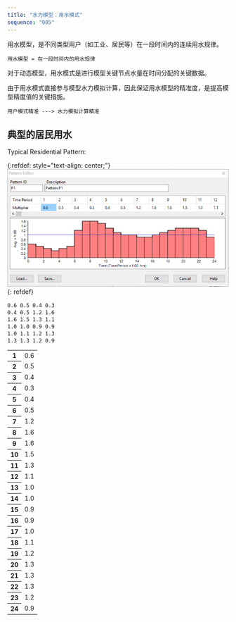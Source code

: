 ```yaml
---
title: "水力模型：用水模式"
sequence: "005"
---
```


用水模型，是不同类型用户（如工业、居民等）在一段时间内的连续用水规律。

```text
用水模型 = 在一段时间内的用水规律
```

对于动态模型，用水模式是进行模型关键节点水量在时间分配的关键数据。

由于用水模式直接参与模型水力模拟计算，因此保证用水模型的精准度，是提高模型精度值的关键措施。

```text
用户模式精准 ---> 水力模拟计算精准
```

## 典型的居民用水

Typical Residential Pattern:

{:refdef: style="text-align: center;"}
![](/assets/image/hydraulic-model/epanet/typical-residential-pattern.png)
{: refdef}

```text
0.6 0.5 0.4 0.3
0.4 0.5 1.2 1.6
1.6 1.5 1.3 1.1
1.0 1.0 0.9 0.9
1.0 1.1 1.2 1.3
1.3 1.3 1.2 0.9
```

<table>
<tbody>
<tr>
    <th class="w3-center">1</th>
    <td class="w3-center">0.6</td>
</tr>
<tr>
    <th class="w3-center">2</th>
    <td class="w3-center">0.5</td>
</tr>
<tr>
    <th class="w3-center">3</th>
    <td class="w3-center">0.4</td>
</tr>
<tr>
    <th class="w3-center">4</th>
    <td class="w3-center">0.3</td>
</tr>
<tr>
    <th class="w3-center">5</th>
    <td class="w3-center">0.4</td>
</tr>
<tr>
    <th class="w3-center">6</th>
    <td class="w3-center">0.5</td>
</tr>
<tr>
    <th class="w3-center">7</th>
    <td class="w3-center">1.2</td>
</tr>
<tr>
    <th class="w3-center">8</th>
    <td class="w3-center">1.6</td>
</tr>
<tr>
    <th class="w3-center">9</th>
    <td class="w3-center">1.6</td>
</tr>
<tr>
    <th class="w3-center">10</th>
    <td class="w3-center">1.5</td>
</tr>
<tr>
    <th class="w3-center">11</th>
    <td class="w3-center">1.3</td>
</tr>
<tr>
    <th class="w3-center">12</th>
    <td class="w3-center">1.1</td>
</tr>
<tr>
    <th class="w3-center">13</th>
    <td class="w3-center">1.0</td>
</tr>
<tr>
    <th class="w3-center">14</th>
    <td class="w3-center">1.0</td>
</tr>
<tr>
    <th class="w3-center">15</th>
    <td class="w3-center">0.9</td>
</tr>
<tr>
    <th class="w3-center">16</th>
    <td class="w3-center">0.9</td>
</tr>
<tr>
    <th class="w3-center">17</th>
    <td class="w3-center">1.0</td>
</tr>
<tr>
    <th class="w3-center">18</th>
    <td class="w3-center">1.1</td>
</tr>
<tr>
    <th class="w3-center">19</th>
    <td class="w3-center">1.2</td>
</tr>
<tr>
    <th class="w3-center">20</th>
    <td class="w3-center">1.3</td>
</tr>
<tr>
    <th class="w3-center">21</th>
    <td class="w3-center">1.3</td>
</tr>
<tr>
    <th class="w3-center">22</th>
    <td class="w3-center">1.3</td>
</tr>
<tr>
    <th class="w3-center">23</th>
    <td class="w3-center">1.2</td>
</tr>
<tr>
    <th class="w3-center">24</th>
    <td class="w3-center">0.9</td>
</tr>
</tbody>
</table>





